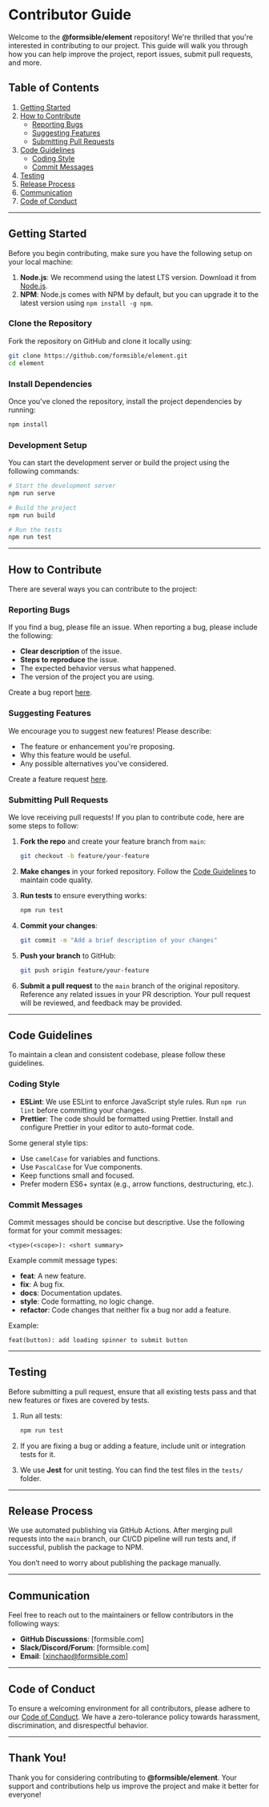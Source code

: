 # Contributor Guide

Welcome to the **@formsible/element** repository! We're thrilled that you're interested in contributing to our project. This guide will walk you through how you can help improve the project, report issues, submit pull requests, and more.

## Table of Contents
1. [Getting Started](#getting-started)
2. [How to Contribute](#how-to-contribute)
   - [Reporting Bugs](#reporting-bugs)
   - [Suggesting Features](#suggesting-features)
   - [Submitting Pull Requests](#submitting-pull-requests)
3. [Code Guidelines](#code-guidelines)
   - [Coding Style](#coding-style)
   - [Commit Messages](#commit-messages)
4. [Testing](#testing)
5. [Release Process](#release-process)
6. [Communication](#communication)
7. [Code of Conduct](#code-of-conduct)

---

## Getting Started

Before you begin contributing, make sure you have the following setup on your local machine:

1. **Node.js**: We recommend using the latest LTS version. Download it from [Node.js](https://nodejs.org).
2. **NPM**: Node.js comes with NPM by default, but you can upgrade it to the latest version using `npm install -g npm`.

### Clone the Repository

Fork the repository on GitHub and clone it locally using:

```bash
git clone https://github.com/formsible/element.git
cd element
```

### Install Dependencies

Once you've cloned the repository, install the project dependencies by running:

```bash
npm install
```

### Development Setup

You can start the development server or build the project using the following commands:

```bash
# Start the development server
npm run serve

# Build the project
npm run build

# Run the tests
npm run test
```

---

## How to Contribute

There are several ways you can contribute to the project:

### Reporting Bugs

If you find a bug, please file an issue. When reporting a bug, please include the following:

- **Clear description** of the issue.
- **Steps to reproduce** the issue.
- The expected behavior versus what happened.
- The version of the project you are using.

Create a bug report [here](https://github.com/formsible/element/issues).

### Suggesting Features

We encourage you to suggest new features! Please describe:

- The feature or enhancement you're proposing.
- Why this feature would be useful.
- Any possible alternatives you've considered.

Create a feature request [here](https://github.com/formsible/element/issues).

### Submitting Pull Requests

We love receiving pull requests! If you plan to contribute code, here are some steps to follow:

1. **Fork the repo** and create your feature branch from `main`:
   ```bash
   git checkout -b feature/your-feature
   ```

2. **Make changes** in your forked repository. Follow the [Code Guidelines](#code-guidelines) to maintain code quality.
   
3. **Run tests** to ensure everything works:
   ```bash
   npm run test
   ```

4. **Commit your changes**:
   ```bash
   git commit -m "Add a brief description of your changes"
   ```

5. **Push your branch** to GitHub:
   ```bash
   git push origin feature/your-feature
   ```

6. **Submit a pull request** to the `main` branch of the original repository. Reference any related issues in your PR description. Your pull request will be reviewed, and feedback may be provided.

---

## Code Guidelines

To maintain a clean and consistent codebase, please follow these guidelines.

### Coding Style

- **ESLint**: We use ESLint to enforce JavaScript style rules. Run `npm run lint` before committing your changes.
- **Prettier**: The code should be formatted using Prettier. Install and configure Prettier in your editor to auto-format code.

Some general style tips:
- Use `camelCase` for variables and functions.
- Use `PascalCase` for Vue components.
- Keep functions small and focused.
- Prefer modern ES6+ syntax (e.g., arrow functions, destructuring, etc.).

### Commit Messages

Commit messages should be concise but descriptive. Use the following format for your commit messages:

```
<type>(<scope>): <short summary>
```

Example commit message types:
- **feat**: A new feature.
- **fix**: A bug fix.
- **docs**: Documentation updates.
- **style**: Code formatting, no logic change.
- **refactor**: Code changes that neither fix a bug nor add a feature.

Example:
```
feat(button): add loading spinner to submit button
```

---

## Testing

Before submitting a pull request, ensure that all existing tests pass and that new features or fixes are covered by tests.

1. Run all tests:
   ```bash
   npm run test
   ```

2. If you are fixing a bug or adding a feature, include unit or integration tests for it.

3. We use **Jest** for unit testing. You can find the test files in the `tests/` folder.

---

## Release Process

We use automated publishing via GitHub Actions. After merging pull requests into the `main` branch, our CI/CD pipeline will run tests and, if successful, publish the package to NPM.

You don’t need to worry about publishing the package manually.

---

## Communication

Feel free to reach out to the maintainers or fellow contributors in the following ways:

- **GitHub Discussions**: [formsible.com]
- **Slack/Discord/Forum**: [formsible.com]
- **Email**: [xinchao@formsible.com]

---

## Code of Conduct

To ensure a welcoming environment for all contributors, please adhere to our [Code of Conduct](./CODE_OF_CONDUCT.md). We have a zero-tolerance policy towards harassment, discrimination, and disrespectful behavior.

---

## Thank You!

Thank you for considering contributing to **@formsible/element**. Your support and contributions help us improve the project and make it better for everyone!

